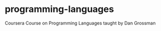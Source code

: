 programming-languages
=====================

Coursera Course on Programming Languages taught by Dan Grossman
